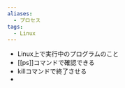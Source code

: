 ```yaml
---
aliases:
  - プロセス
tags:
  - Linux
---
```

- Linux上で実行中のプログラムのこと
- [[ps]]コマンドで確認できる
- killコマンドで終了させる
- 